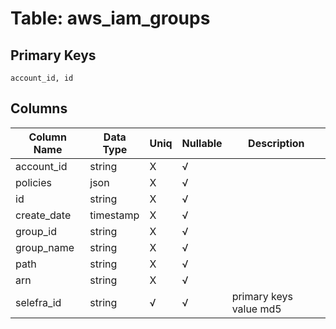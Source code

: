 # Table: aws_iam_groups

## Primary Keys 

```
account_id, id
```


## Columns 

|  Column Name   |  Data Type  | Uniq | Nullable | Description | 
|  ----  | ----  | ----  | ----  | ---- | 
| account_id | string | X | √ |  | 
| policies | json | X | √ |  | 
| id | string | X | √ |  | 
| create_date | timestamp | X | √ |  | 
| group_id | string | X | √ |  | 
| group_name | string | X | √ |  | 
| path | string | X | √ |  | 
| arn | string | X | √ |  | 
| selefra_id | string | √ | √ | primary keys value md5 | 


